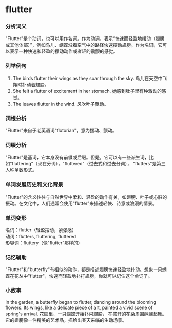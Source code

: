 # flutter

### 分析词义

  

"Flutter"是个动词，也可以用作名词。作为动词，表示“快速而轻盈地摆动（翅膀或其他体部）”，例如鸟儿、蝴蝶沿着空气中的路径快速摆动翅膀。作为名词，它可以表示一种快速和轻盈的摆动动作或者轻的震颤的感觉。

  

### 列举例句

  

1.  The birds flutter their wings as they soar through the sky. 鸟儿在天空中飞翔时扑动着翅膀。
2.  She felt a flutter of excitement in her stomach. 她感到肚子里有种激动的感觉。
3.  The leaves flutter in the wind. 风吹叶子飘动。

  

### 词根分析

  

"Flutter"来自于老英语词"flotorian"，意为摆动、颤动。

  

### 词缀分析

  

"Flutter"是基词，它本身没有前缀或后缀。但是，它可以有一些派生词，比如"fluttering"（现在分词），"fluttered"（过去式和过去分词）， "flutters"是第三人称单数形式。

  

### 单词发展历史和文化背景

  

"Flutter"的含义往往与自然世界中柔和、轻盈的动作有关，如翅膀、叶子或心脏的振动。在文化中，人们通常会使用"flutter"来描述轻快、诗意或浪漫的情景。

  

### 单词变形

  

名词：flutter（轻盈摆动，紧张感）  
动词：flutters, fluttering, fluttered  
形容词：fluttery（像"flutter"那样的）

  

### 记忆辅助

  

"Flutter"和"butterfly"有相似的动作，都是描述翅膀快速轻盈地扑动。想象一只蝴蝶在花丛中"flutter"，快速而轻盈地扑打翅膀，你就可以记住这个单词了。

  

### 小故事

  

In the garden, a butterfly began to flutter, dancing around the blooming flowers. Its wings, like a delicate piece of art, painted a vivid scene of spring's arrival. 花园里，一只蝴蝶开始扑闪翅膀， 在盛开的花朵周围翩翩起舞。它的翅膀像一件精美的艺术品，描绘出春天来临的生动场景。
